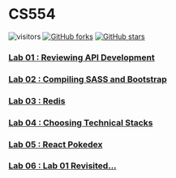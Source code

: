 # CS554

![visitors](https://visitor-badge.laobi.icu/badge?page_id=compmonk.CS554) [![GitHub forks](https://img.shields.io/github/forks/compmonk/CS554)](https://github.com/compmonk/CS554/network) [![GitHub stars](https://img.shields.io/github/stars/compmonk/CS554)](https://github.com/compmonk/CS554/stargazers)

### [Lab 01 : Reviewing API Development](https://github.com/compmonk/CS554/tree/master/Lab%2001)

### [Lab 02 : Compiling SASS and Bootstrap](https://github.com/compmonk/CS554/tree/master/Lab%2002)

### [Lab 03 : Redis](https://github.com/compmonk/CS554/tree/master/Lab%2003)

### [Lab 04 : Choosing Technical Stacks](https://github.com/compmonk/CS554/tree/master/Lab%2004)

### [Lab 05 : React Pokedex](https://github.com/compmonk/CS554/tree/master/Lab%2005)

### [Lab 06 : Lab 01 Revisited...](https://github.com/compmonk/CS554/tree/master/Lab%2006)

